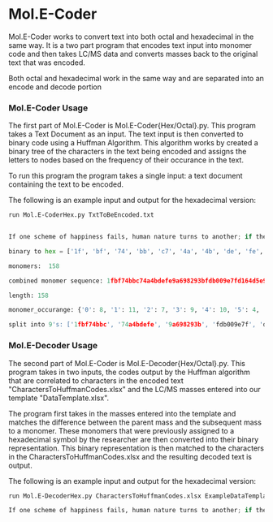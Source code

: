 # Mol.E-Coder
Mol.E-Coder works to convert text into both octal and hexadecimal in the same way. It is a two part program that encodes text input into monomer code and then takes LC/MS data and converts masses back to the original text that was encoded.

Both octal and hexadecimal work in the same way and are separated into an encode and decode portion

### Mol.E-Coder Usage
The first part of Mol.E-Coder is Mol.E-Coder{Hex/Octal}.py. This program takes a Text Document as an input. The text input is then converted to binary code using a Huffman
Algorithm. This algorithm works by created a binary tree of the characters in the text being encoded and assigns the letters to nodes based on the frequency of their occurance
in the text. 

To run this program the program takes a single input: a text document containing the text to be encoded.

The following is an example input and output for the hexadecimal version:

```bash
run Mol.E-CoderHex.py TxtToBeEncoded.txt
```


```python

If one scheme of happiness fails, human nature turns to another; if the first calculation is wrong, we make a second better: we find comfort somewhere.

binary to hex = ['1f', 'bf', '74', 'bb', 'c7', '4a', '4b', 'de', 'fe', '9a', '69', '82', '93', 'bf', 'db', '00', '9e', '7f', 'd1', '64', 'd5', 'e9', 'b0', 'a6', 'be', '14', 'e9', 'fe', '5f', '6a', 'bc', 'd2', '31', 'dc', '37', 'f3', '4b', 'ec', '0d', 'f3', 'c5', '85', '12', '89', 'b0', '2e', 'b8', '3f', '81', 'dd', '11', '9f', 'e0', 'bc', '9a', '72', 'ed', 'dd', '46', 'e8', '9e', '41', '66', '23', '1b', 'e0', 'be', 'c2', '89', 'f1', 'b9', '6e', 'cf', '3b', 'dc', '94', '34', '8d', '0c']

monomers:  158

combined monomer sequence: 1fbf74bbc74a4bdefe9a698293bfdb009e7fd164d5e9b0a6be14e9fe5f6abcd231dc37f34bec0df3c5851289b02eb83f81dd119fe0bc9a72eddd46e89e4166231be0bec289f1b96ecf3bdc94348d0c

length: 158

monomer_occurange: {'0': 8, '1': 11, '2': 7, '3': 9, '4': 10, '5': 4, '6': 8, '7': 5, '8': 8, '9': 13, 'a': 5, 'b': 17, 'c': 10, 'd': 14, 'e': 16, 'f': 13}

split into 9's: ['1fbf74bbc', '74a4bdefe', '9a698293b', 'fdb009e7f', 'd164d5e9b', '0a6be14e9', 'fe5f6abcd', '231dc37f3', '4bec0df3c', '5851289b0', '2eb83f81d', 'd119fe0bc', '9a72eddd4', '6e89e4166', '231be0bec', '289f1b96e', 'cf3bdc943', '48d0c']
```

### Mol.E-Decoder Usage
The second part of Mol.E-Coder is Mol.E-Decoder{Hex/Octal}.py. This program takes in two inputs, the codes output by the Huffman algorithm that are correlated to characters in 
the encoded text "CharactersToHuffmanCodes.xlsx" and the LC/MS masses entered into our template "DataTemplate.xlsx". 

The program first takes in the masses entered into the template and matches the difference between the parent mass and the subsequent mass to a monomer. 
These monomers that were previously assigned to a hexadecimal symbol by the researcher are then converted into their binary representation. This binary representation 
is then matched to the characters in the CharactersToHuffmanCodes.xlsx and the resulting decoded text is output.

The following is an example input and output for the hexadecimal version:

```bash
run Mol.E-DecoderHex.py CharactersToHuffmanCodes.xlsx ExampleDataTemplate.xlsx 
```

```python
If one scheme of happiness fails, human nature turns to another; if the first calculation is wrong, we make a second better: we find comfort somewhere.
```

